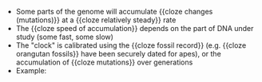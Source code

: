 - Some parts of the genome will accumulate {{cloze changes (mutations)}} at a {{cloze relatively steady}} rate
- The {{cloze speed of accumulation}} depends on the part of DNA under study (some fast, some slow)
- The "clock" is calibrated using the {{cloze fossil record}} (e.g. {{cloze orangutan fossils}} have been securely dated for apes), or the accumulation of {{cloze mutations}} over generations
- Example: